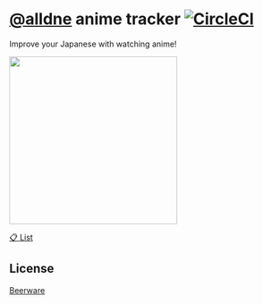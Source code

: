 # [@alldne](https://github.com/alldne) anime tracker [![CircleCI](https://circleci.com/gh/team-kke/anime.svg?style=svg)](https://circleci.com/gh/team-kke/anime)
Improve your Japanese with watching anime!

<img src='https://cloud.githubusercontent.com/assets/1013641/18054155/a9496802-6e3d-11e6-90f4-9603ac3ca2cc.jpg' width='300'>

[:clipboard: List](https://team-kke.github.io/anime/)

## License
[Beerware](LICENSE)
